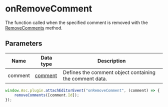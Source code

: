 # onRemoveComment

The function called when the specified comment is removed with the [RemoveComments](../../methods/plugins/methods/text-document-api/Api/Methods/RemoveComments) method.

## Parameters

| **Name** | **Data type** | **Description** |
| --------- | ------------- | ----------- |
| comment | [comment](Enumeration/comment.md) | Defines the comment object containing the comment data. |

```javascript
window.Asc.plugin.attachEditorEvent("onRemoveComment", (comment) => {
    removeComments([comment.Id]);
});
```


